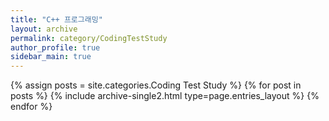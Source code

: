 ```yaml
---
title: "C++ 프로그래밍"
layout: archive
permalink: category/CodingTestStudy
author_profile: true
sidebar_main: true
---
```



{% assign posts = site.categories.Coding Test Study %}
{% for post in posts %} {% include archive-single2.html type=page.entries_layout %} {% endfor %}